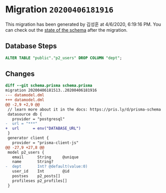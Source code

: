 # Migration `20200406181916`

This migration has been generated by 김성훈 at 4/6/2020, 6:19:16 PM.
You can check out the [state of the schema](./schema.prisma) after the migration.

## Database Steps

```sql
ALTER TABLE "public"."p2_users" DROP COLUMN "dept";
```

## Changes

```diff
diff --git schema.prisma schema.prisma
migration 20200406181513..20200406181916
--- datamodel.dml
+++ datamodel.dml
@@ -2,9 +2,9 @@
 // learn more about it in the docs: https://pris.ly/d/prisma-schema
 datasource db {
   provider = "postgresql"
-  url = "***"
+  url      = env("DATABASE_URL")
 }
 generator client {
   provider = "prisma-client-js"
@@ -27,9 +27,8 @@
 model p2_users {
   email      String     @unique
   name       String?
-  dept       Int? @default(value:0)
   user_id    Int        @id
   postses    p2_posts[]
   profileses p2_profiles[]
 }
```


